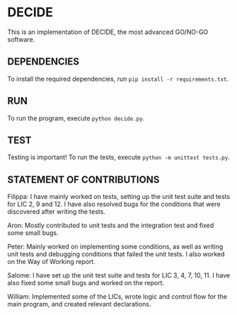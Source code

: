 # DECIDE

This is an implementation of DECIDE, the most advanced GO/NO-GO software.

## DEPENDENCIES

To install the required dependencies, run `pip install -r requirements.txt`.

## RUN

To run the program, execute `python decide.py`.

## TEST

Testing is important! To run the tests, execute `python -m unittest tests.py`.

## STATEMENT OF CONTRIBUTIONS
Filippa: I have mainly worked on tests, setting up the unit test suite and tests for LIC 2, 9 and 12. I have also resolved bugs for the conditions that were discovered after writing the tests.

Aron: Mostly contributed to unit tests and the integration test and fixed some small bugs.

Peter: Mainly worked on implementing some conditions, as well as writing unit tests and debugging conditions that failed the unit tests. I also worked on the Way of Working report.

Salome: I have set up the unit test suite and tests for LIC 3, 4, 7, 10, 11. I have also fixed some small bugs and worked on the report.

William: Implemented some of the LICs, wrote logic and control flow for the main program, and created relevant declarations.
